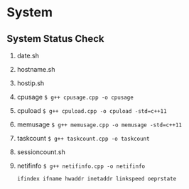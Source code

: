# System

## System Status Check

1. date.sh  

2. hostname.sh  

3. hostip.sh

4. cpusage ```$ g++ cpusage.cpp -o cpusage```

5. cpuload ```$ g++ cpuload.cpp -o cpuload -std=c++11```

6. memusage ```$ g++ memusage.cpp -o memusage -std=c++11```

7. taskcount ```$ g++ taskcount.cpp -o taskcount```

8. sessioncount.sh

9. netifinfo ```$ g++ netifinfo.cpp -o netifinfo```

     ```ifindex ifname hwaddr inetaddr linkspeed oeprstate```
